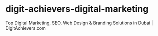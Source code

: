 # digit-achievers-digital-marketing
Top Digital Marketing, SEO, Web Design &amp; Branding Solutions in Dubai | DigitAchievers.com
